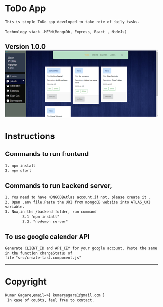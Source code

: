 # ToDo App
    This is simple ToDo app developed to take note of daily tasks.
    
    Technology stack -MERN(MongoDb, Express, React , NodeJs)

**Version 1.0.0**
![screenshot of webapp](https://github.com/gagarekumar/todoapp/blob/master/unnamed.png?raw=true)
---
# Instructions 

## Commands to run frontend
    1. npm install
    2. npm start

## Commands to run backend server,

    1. You need to have MONGODBAtlas account,if not, please create it .
    2. Open .env file.Paste the URI from mongoDB website into ATLAS_URI variable.
    3. Now,in the /backend folder, run command
            3.1 "npm install" 
            3.2. "nodemon server"
## To use google calender API
    Generate CLIENT_ID and API_KEY for your google account. Paste the same in the function changeStatus of
    file "src/create-tast.component.js"

---

# Copyright
    Kumar Gagare,email=>{ kumargagare1@gmail.com }
     In case of doubts, feel free to contact.
     
